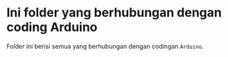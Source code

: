 # Ini folder yang berhubungan dengan coding Arduino #
Folder ini berisi semua yang berhubungan dengan codingan `Arduino`.